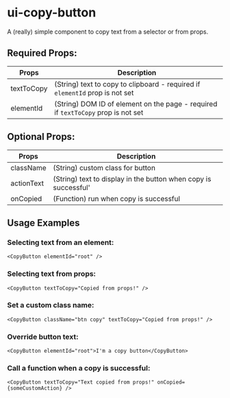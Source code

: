 # ui-copy-button
A (really) simple component to copy text from a selector or from props.

## Required Props:
| Props  | Description |
| ------------- | ------------- |
| textToCopy | (String) text to copy to clipboard - required if `elementId` prop is not set |
| elementId  | (String) DOM ID of element on the page - required if `textToCopy` prop is not set  |

## Optional Props:
| Props  | Description |
| ------------- | ------------- |
| className | (String) custom class for button |
| actionText  | (String) text to display in the button when copy is successful'  |
| onCopied  | (Function) run when copy is successful |

## Usage Examples
### Selecting text from an element:
```
<CopyButton elementId="root" />
```

### Selecting text from props:
```
<CopyButton textToCopy="Copied from props!" />
```

### Set a custom class name:
```
<CopyButton className="btn copy" textToCopy="Copied from props!" />
```

### Override button text:
```
<CopyButton elementId="root">I'm a copy button</CopyButton>
```

### Call a function when a copy is successful:
```
<CopyButton textToCopy="Text copied from props!" onCopied={someCustomAction} />
```

